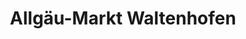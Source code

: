 ---
title: "Allgäu-Markt Waltenhofen"
url: /waltenhofen/allgaeu-markt-waltenhofen/
shop: Allgemein
---
